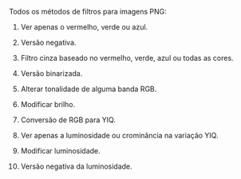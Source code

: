 Todos os métodos de filtros para imagens PNG:

1. Ver apenas o vermelho, verde ou azul.
2. Versão negativa.
3. Filtro cinza baseado no vermelho, verde, azul ou todas as cores.
4. Versão binarizada.
5. Alterar tonalidade de alguma banda RGB.
6. Modificar brilho.

7. Conversão de RGB para YIQ.
8. Ver apenas a luminosidade ou crominância na variação YIQ.
9. Modificar luminosidade.
10. Versão negativa da luminosidade.
